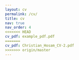```yaml
---
layout: cv
permalink: /cv/
title: cv
nav: true
nav_order: 4
<<<<<<< HEAD
cv_pdf: example_pdf.pdf
=======
cv_pdf: Christian_Hosam_CV-2.pdf
>>>>>>> origin/master
---
```

